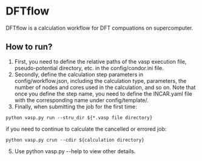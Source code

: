 # DFTflow
DFTflow is a  calculation workflow for DFT compuations on supercomputer. 
## How to run?
1. First, you need to define the relative paths of the vasp execution file, pseudo-potential directory, etc. in the config/condor.ini file.
2. Secondly, define the calculation step parameters in config/workflow.json, including the calculation type, parameters, the number of nodes and cores used in the calculation, and so on. Note that once you define the step name, you need to define the INCAR.yaml file with the corresponding name under config/template/. 
3. Finally, when submitting the job for the first time:
```
python vasp.py run --stru_dir ${*.vasp file directory}
```
if you need to continue to calculate the cancelled or errored job:
```
python vasp.py crun --cdir ${calculation directory} 
```
5. Use python vasp.py --help to view other details.
